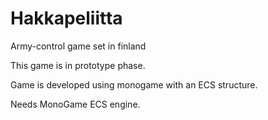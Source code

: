 # Hakkapeliitta
Army-control game set in finland

This game is in prototype phase.

Game is developed using monogame with an ECS structure.

Needs MonoGame ECS engine.
